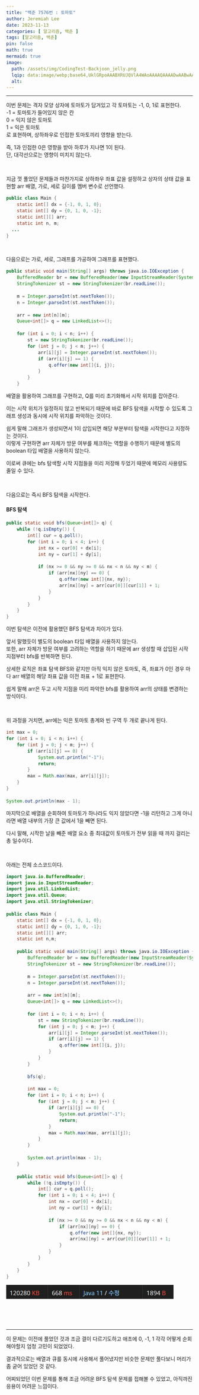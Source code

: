 ```yaml
---
title: "백준 7576번 : 토마토"
author: Jeremiah Lee
date: 2023-11-13
categories: [ 알고리즘, 백준 ]
tags: [알고리즘, 백준]
pin: false
math: true
mermaid: true
image: 
  path: /assets/img/CodingTest-Backjoon_jelly.png
  lqip: data:image/webp;base64,UklGRpoAAABXRUJQVlA4WAoAAAAQAAAADwAABwAAQUxQSDIAAAARL0AmbZurmr57yyIiqE8oiG0bejIYEQTgqiDA9vqnsUSI6H+oAERp2HZ65qP/VIAWAFZQOCBCAAAA8AEAnQEqEAAIAAVAfCWkAALp8sF8rgRgAP7o9FDvMCkMde9PK7euH5M1m6VWoDXf2FkP3BqV0ZYbO6NA/VFIAAAA
  alt: 
---
```

***

이번 문제는 격자 모양 상자에 토마토가 담겨있고 각 토마토는 -1, 0, 1로 표현한다.   
-1 = 토마토가 들어있지 않은 칸   
0 = 익지 않은 토마토   
1 = 익은 토마토   
로 표현하며, 상하좌우로 인접한 토마토끼리 영향을 받는다.

즉, 1과 인접한 0은 영향을 받아 하루가 지나면 1이 된다.   
단, 대각선으로는 영향이 미치지 않는다.

<br>

지금 껏 풀었던 문제들과 마찬가지로 상하좌우 좌표 값을 설정하고 상자의 상태 값을 표현할 arr 배열, 가로, 세로 길이를
멤버 변수로 선언했다.

```java
public class Main {
    static int[] dx = {-1, 0, 1, 0};
    static int[] dy = {0, 1, 0, -1};
    static int[][] arr;
    static int n, m;
  ...
}
```

<br>

다음으로는 가로, 세로, 그래프를 가공하여 그래프를 표현했다.

```java
public static void main(String[] args) throws java.io.IOException {
    BufferedReader br = new BufferedReader(new InputStreamReader(System.in));
    StringTokenizer st = new StringTokenizer(br.readLine());

    m = Integer.parseInt(st.nextToken());
    n = Integer.parseInt(st.nextToken());

    arr = new int[n][m];
    Queue<int[]> q = new LinkedList<>();

    for (int i = 0; i < n; i++) {
        st = new StringTokenizer(br.readLine());
        for (int j = 0; j < m; j++) {
            arr[i][j] = Integer.parseInt(st.nextToken());
            if (arr[i][j] == 1) {
                q.offer(new int[]{i, j});
            }
        }
    }
```

배열을 활용하여 그래프를 구현하고, Q를 미리 초기화해서 시작 위치를 잡아준다.

이는 시작 위치가 일정하지 않고 반복되기 때문에 바로 BFS 탐색을 시작할 수 있도록 그래프 생성과 동시에 시작 위치를 파악하는 것이다.

쉽게 말해 그래프가 생성되면서 1이 삽입되면 해당 부분부터 탐색을 시작한다고 지정하는 것이다.   
이렇게 구현하면 arr 자체가 방문 여부를 체크하는 역할을 수행하기 때문에 별도의 boolean 타입 배열을 사용하지 않는다.

이로써 큐에는 bfs 탐색할 시작 지점들을 미리 저장해 두었기 때문에 메모리 사용량도 줄일 수 있다.

<br>

다음으로는 즉시 BFS 탐색을 시작한다.

#### **BFS 탐색**

```java
public static void bfs(Queue<int[]> q) {
    while (!q.isEmpty()) {
        int[] cur = q.poll();
        for (int i = 0; i < 4; i++) {
            int nx = cur[0] + dx[i];
            int ny = cur[1] + dy[i];

            if (nx >= 0 && ny >= 0 && nx < n && ny < m) {
                if (arr[nx][ny] == 0) {
                    q.offer(new int[]{nx, ny});
                    arr[nx][ny] = arr[cur[0]][cur[1]] + 1;
                }
            }
        }
    }
}
```

이번 탐색은 이전에 활용했던 BFS 탐색과 차이가 있다.

앞서 말했듯이 별도의 boolean 타입 배열을 사용하지 않는다.   
또한, arr 자체가 방문 여부를 고려하는 역할을 하기 때문에 arr 생성할 때 삽입된 시작 지점부터 bfs를 반복하면 된다.

상세한 로직은 좌표 탐색 BFS와 같지만 아직 익지 않은 토마토, 즉, 좌표가 0인 경우 마다 arr 배열의 해당 좌표 값을
이전 좌표 + 1로 표현한다.

쉽게 말해 arr은 두고 시작 지점을 미리 파악한 bfs를 활용하여 arr의 상태를 변경하는 방식이다.

<br>

위 과정을 거치면, arr에는 익은 토마토 총계와 빈 구역 두 개로 끝나게 된다.

```java
int max = 0;
for (int i = 0; i < n; i++) {
    for (int j = 0; j < m; j++) {
        if (arr[i][j] == 0) {
            System.out.println("-1");
            return;
        }
        max = Math.max(max, arr[i][j]);
    }
}

System.out.println(max - 1);
```

마지막으로 배열을 순회하여 토마토가 하나라도 익지 않았다면 -1을 리턴하고 
그게 아니라면 배열 내부의 가장 큰 값에서 1을 빼면 된다.

다시 말해, 시작한 날을 빼준 배열 요소 중 최대값이 토마토가 전부 읽을 때 까지 걸리는 총 일수이다.

<br>

아래는 전체 소스코드이다.

```java
import java.io.BufferedReader;
import java.io.InputStreamReader;
import java.util.LinkedList;
import java.util.Queue;
import java.util.StringTokenizer;

public class Main {
    static int[] dx = {-1, 0, 1, 0};
    static int[] dy = {0, 1, 0, -1};
    static int[][] arr;
    static int n,m;

    public static void main(String[] args) throws java.io.IOException {
        BufferedReader br = new BufferedReader(new InputStreamReader(System.in));
        StringTokenizer st = new StringTokenizer(br.readLine());

        m = Integer.parseInt(st.nextToken());
        n = Integer.parseInt(st.nextToken());

        arr = new int[n][m];
        Queue<int[]> q = new LinkedList<>();

        for (int i = 0; i < n; i++) {
            st = new StringTokenizer(br.readLine());
            for (int j = 0; j < m; j++) {
                arr[i][j] = Integer.parseInt(st.nextToken());
                if (arr[i][j] == 1) {
                    q.offer(new int[]{i, j});
                }
            }
        }

        bfs(q);

        int max = 0;
        for (int i = 0; i < n; i++) {
            for (int j = 0; j < m; j++) {
                if (arr[i][j] == 0) {
                    System.out.println("-1");
                    return;
                }
                max = Math.max(max, arr[i][j]);
            }
        }

        System.out.println(max - 1);
    }

    public static void bfs(Queue<int[]> q) {
        while (!q.isEmpty()) {
            int[] cur = q.poll();
            for (int i = 0; i < 4; i++) {
                int nx = cur[0] + dx[i];
                int ny = cur[1] + dy[i];

                if (nx >= 0 && ny >= 0 && nx < n && ny < m) {
                    if (arr[nx][ny] == 0) {
                        q.offer(new int[]{nx, ny});
                        arr[nx][ny] = arr[cur[0]][cur[1]] + 1;
                    }
                }
            }
        }
    }
}
```
![](/assets/img/CT_BJ_LOG/BJ_7576.png)

<br>
<br>
<br>

***

이 문제는 이전에 풀었던 것과 조금 결이 다르기도하고 애초에 0, -1, 1 각각 어떻게 순회해야할지 엄청 고민이 되었었다.

결과적으로는 배열과 큐를 동시에 사용해서 풀어냈지만 비슷한 문제만 풀다보니 머리가 좀 굳어 있었던 것 같다.

어찌되었던 이번 문제를 통해 조금 어려운 BFS 탐색 문제를 접해볼 수 있었고, 아직까진 응용이 어려운 느낌이다.
